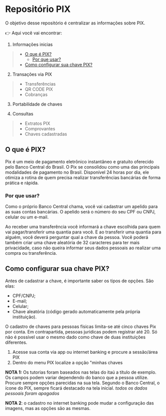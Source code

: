 # Repositório PIX

O objetivo desse repositório é centralizar as informações sobre PIX.



:point_right: Aqui você vai encontrar:
 
 1.  Informações inicias
   > -  [O que é PIX?](#o-que-e-pix)
   >     -  [Por que usar?](#por-que-usar)
   > -  [Como configurar sua chave PIX?](#como-configurar-sua-chave-pix)
      
2. Transações via PIX
> - Transferências
> - QR CODE PIX
> - Cobranças

3. Portabilidade de chaves

4. Consultas
> - Extratos PIX
> - Comprovantes 
> - Chaves cadastradas


## O que é PIX?

Pix é um meio de pagamento eletrônico instantâneo e gratuito oferecido pelo Banco Central do Brasil. O Pix se consolidou como uma das principais modalidades de pagamento no Brasil. Disponível 24 horas por dia, ele otimiza a rotina de quem precisa realizar transferências bancárias de forma prática e rápida.

### Por que usar?

Como o próprio Banco Central chama, você vai cadastrar um apelido para as suas contas bancárias. O apelido será o número do seu CPF ou CNPJ, celular ou um e-mail.

Ao receber uma transferência você informará a chave escolhida para quem vai pagar/transferir uma quantia para você. E ao transferir uma quantia para alguém, você deverá perguntar qual a chave da pessoa.
Você poderá também criar uma chave aleatória de 32 caracteres para ter mais privacidade, caso não queira informar seus dados pessoais ao realizar uma compra ou transferência.

## Como configurar sua chave PIX?

Antes de cadastrar a chave, é importante saber os tipos de opções. São elas:
- CPF/CNPJ;
- E-mail;
- Celular;
- Chave aleatória (código gerado automaticamente pela própria instituição).

O cadastro de chaves para pessoas físicas limita-se até cinco chaves Pix por conta. Em contrapartida, pessoas jurídicas podem registrar até 20. Só não é possível usar o mesmo dado como chave de duas instituições diferentes.

1. Acesse sua conta via app ou internet banking e procure a sessão/área PIX
2. Dentro do menu PIX localize a opção "minhas chaves




**NOTA 1:** Os tutorias foram baseados nas telas do itaú a título de exemplo. Os campos podem variar dependendo do banco que a pessoa utilize. Procure sempre opções parecidas na sua tela. Segundo o Banco Central, o ícone do PIX, sempre ficará destacado na tela inicial. 
*todos os dados pessoais foram apagados*

**NOTA 2**: o cadastro no internet banking pode mudar a configuração das imagens, mas as opções são as mesmas.
 
 
 
